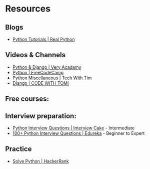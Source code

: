 # Resources

## Blogs
- [Python Tutorials | Real Python](https://realpython.com/)

## Videos & Channels
- [Python & Django | Very Acadamy](https://www.youtube.com/c/veryacademy)
- [Python | FreeCodeCamp](https://www.youtube.com/c/Freecodecamp/search?query=python)
- [Python Miscellaneous | Tech With Tim](https://www.youtube.com/c/TechWithTim/featured)
- [Django | CODE WITH TOMI](https://www.youtube.com/c/CodeWithTomi)


## Free courses:

## Interview preparation:
- [Python Interview Questions | Interview Cake](https://www.interviewcake.com/python-interview-questions) - Intermediate
- [100+ Python Interview Questions | Edureka](https://www.edureka.co/blog/interview-questions/python-interview-questions/) - Beginner to Expert

## Practice
- [Solve Python | HackerRank](https://www.hackerrank.com/domains/python)
